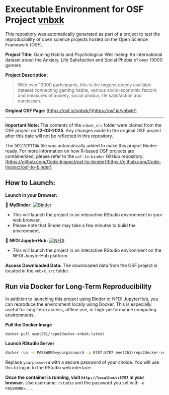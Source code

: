 # Executable Environment for OSF Project [vnbxk](https://osf.io/vnbxk/)

This repository was automatically generated as part of a project to test the reproducibility of open science projects hosted on the Open Science Framework (OSF).

**Project Title:** Gaming Habits and Psychological Well-being: An international dataset about the Anxiety, Life Satisfaction and Social Phobia of over 13000 gamers

**Project Description:**
> With over 13000 participants, this is the biggest openly available dataset connecting gaming habits, various socio-economic factors and measures of anxiety, social phobia, life satisfaction and narcissism.

**Original OSF Page:** [https://osf.io/vnbxk/](https://osf.io/vnbxk/)

---

**Important Note:** The contents of the `vnbxk_src` folder were cloned from the OSF project on **12-03-2025**. Any changes made to the original OSF project after this date will not be reflected in this repository.

The `DESCRIPTION` file was automatically added to make this project Binder-ready. For more information on how R-based OSF projects are containerized, please refer to the `osf-to-binder` GitHub repository: [https://github.com/Code-Inspect/osf-to-binder](https://github.com/Code-Inspect/osf-to-binder)

## How to Launch:

**Launch in your Browser:**

🚀 **MyBinder:** [![Binder](https://mybinder.org/badge_logo.svg)](https://mybinder.org/v2/gh/code-inspect-binder/osf_vnbxk/HEAD?urlpath=rstudio)

   * This will launch the project in an interactive RStudio environment in your web browser.
   * Please note that Binder may take a few minutes to build the environment.

🚀 **NFDI JupyterHub:** [![NFDI](https://nfdi-jupyter.de/images/nfdi_badge.svg)](https://hub.nfdi-jupyter.de/r2d/gh/code-inspect-binder/osf_vnbxk/HEAD?urlpath=rstudio)

   * This will launch the project in an interactive RStudio environment on the NFDI JupyterHub platform.

**Access Downloaded Data:**
The downloaded data from the OSF project is located in the `vnbxk_src` folder.

## Run via Docker for Long-Term Reproducibility

In addition to launching this project using Binder or NFDI JupyterHub, you can reproduce the environment locally using Docker. This is especially useful for long-term access, offline use, or high-performance computing environments.

**Pull the Docker Image**

```bash
docker pull meet261/repo2docker-vnbxk:latest
```

**Launch RStudio Server**

```bash
docker run -e PASSWORD=yourpassword -p 8787:8787 meet261/repo2docker-vnbxk
```
Replace `yourpassword` with a secure password of your choice. You will use this to log in to the RStudio web interface.

**Once the container is running, visit `http://localhost:8787` in your browser.**
Use username: `rstudio` and the password you set with `-e PASSWORD=...`.
